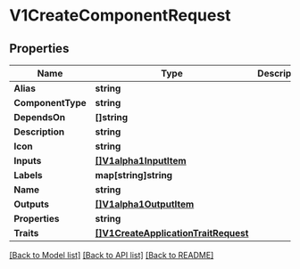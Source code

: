 # V1CreateComponentRequest

## Properties

Name | Type | Description | Notes
------------ | ------------- | ------------- | -------------
**Alias** | **string** |  | [optional] 
**ComponentType** | **string** |  | 
**DependsOn** | **[]string** |  | [optional] 
**Description** | **string** |  | [optional] 
**Icon** | **string** |  | [optional] 
**Inputs** | [**[]V1alpha1InputItem**](V1alpha1InputItem.md) |  | [optional] 
**Labels** | **map[string]string** |  | [optional] 
**Name** | **string** |  | 
**Outputs** | [**[]V1alpha1OutputItem**](V1alpha1OutputItem.md) |  | [optional] 
**Properties** | **string** |  | [optional] 
**Traits** | [**[]V1CreateApplicationTraitRequest**](V1CreateApplicationTraitRequest.md) |  | [optional] 

[[Back to Model list]](../README.md#documentation-for-models) [[Back to API list]](../README.md#documentation-for-api-endpoints) [[Back to README]](../README.md)


